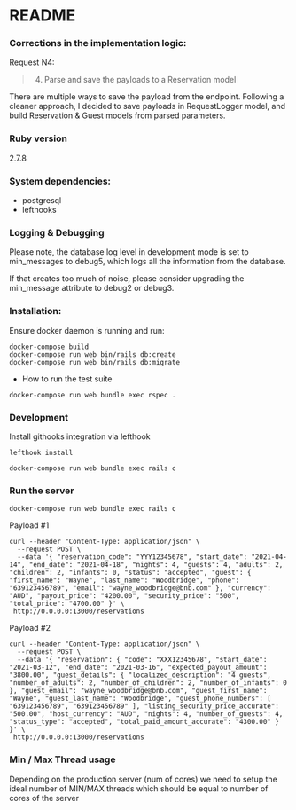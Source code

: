 # README

  

### Corrections in the implementation logic:

  

Request N4:

>  4. Parse and save the payloads to a Reservation model

  

There are multiple ways to save the payload from the endpoint. Following a cleaner approach, I decided to save payloads in RequestLogger model, and build Reservation & Guest models from parsed parameters.

  

### Ruby version

  

2.7.8

  

### System dependencies:

 
- postgresql
- lefthooks

  
### Logging & Debugging

  

Please note, the database log level in development mode is set to min_messages to debug5, which logs all the information from the database.

  

If that creates too much of noise, please consider upgrading the min_message attribute to debug2 or debug3.

  

### Installation:

Ensure docker daemon is running and run:

```
docker-compose build
docker-compose run web bin/rails db:create
docker-compose run web bin/rails db:migrate
```

  

* How to run the test suite

  

```
docker-compose run web bundle exec rspec .
```

### Development

Install githooks integration via lefthook

`lefthook install`

```
docker-compose run web bundle exec rails c
```

### Run the server

```
docker-compose run web bundle exec rails c
```

Payload #1

```
curl --header "Content-Type: application/json" \
  --request POST \
  --data '{ "reservation_code": "YYY12345678", "start_date": "2021-04-14", "end_date": "2021-04-18", "nights": 4, "guests": 4, "adults": 2, "children": 2, "infants": 0, "status": "accepted", "guest": { "first_name": "Wayne", "last_name": "Woodbridge", "phone": "639123456789", "email": "wayne_woodbridge@bnb.com" }, "currency": "AUD", "payout_price": "4200.00", "security_price": "500", "total_price": "4700.00" }' \
 http://0.0.0.0:13000/reservations
```

Payload #2
```
curl --header "Content-Type: application/json" \
  --request POST \
  --data '{ "reservation": { "code": "XXX12345678", "start_date": "2021-03-12", "end_date": "2021-03-16", "expected_payout_amount": "3800.00", "guest_details": { "localized_description": "4 guests", "number_of_adults": 2, "number_of_children": 2, "number_of_infants": 0 }, "guest_email": "wayne_woodbridge@bnb.com", "guest_first_name": "Wayne", "guest_last_name": "Woodbridge", "guest_phone_numbers": [ "639123456789", "639123456789" ], "listing_security_price_accurate": "500.00", "host_currency": "AUD", "nights": 4, "number_of_guests": 4, "status_type": "accepted", "total_paid_amount_accurate": "4300.00" } }' \
 http://0.0.0.0:13000/reservations
```



### Min / Max Thread usage

Depending on the production server (num of cores) we need to setup the ideal number of MIN/MAX threads which should be equal to number of cores of the server

